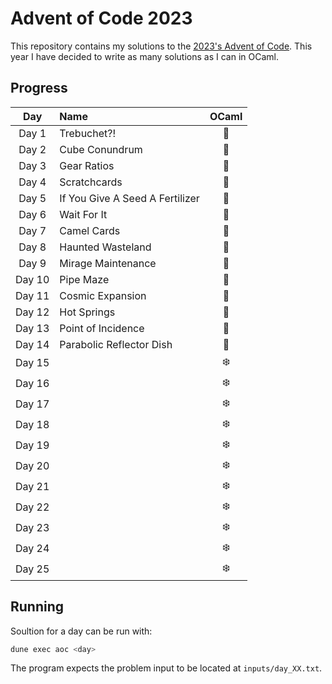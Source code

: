 # Advent of Code 2023

This repository contains my solutions to the [2023's Advent of Code](https://adventofcode.com/2023).
This year I have decided to write as many solutions as I can in OCaml.

## Progress

|  Day   | Name                            | OCaml |
| :----: | :------------------------------ | :---: |
| Day 1  | Trebuchet?!                     |   🐫   |
| Day 2  | Cube Conundrum                  |   🐫   |
| Day 3  | Gear Ratios                     |   🐫   |
| Day 4  | Scratchcards                    |   🐫   |
| Day 5  | If You Give A Seed A Fertilizer |   🐫   |
| Day 6  | Wait For It                     |   🐫   |
| Day 7  | Camel Cards                     |   🐫   |
| Day 8  | Haunted Wasteland               |   🐫   |
| Day 9  | Mirage Maintenance              |   🐫   |
| Day 10 | Pipe Maze                       |   🐫   |
| Day 11 | Cosmic Expansion                |   🐫   |
| Day 12 | Hot Springs                     |   🐫   |
| Day 13 | Point of Incidence              |   🐫   |
| Day 14 | Parabolic Reflector Dish        |   🐫   |
| Day 15 |                                 |  ❄️   |
| Day 16 |                                 |  ❄️   |
| Day 17 |                                 |  ❄️   |
| Day 18 |                                 |  ❄️   |
| Day 19 |                                 |  ❄️   |
| Day 20 |                                 |  ❄️   |
| Day 21 |                                 |  ❄️   |
| Day 22 |                                 |  ❄️   |
| Day 23 |                                 |  ❄️   |
| Day 24 |                                 |  ❄️   |
| Day 25 |                                 |  ❄️   |

## Running

Soultion for a day can be run with:

```bash
dune exec aoc <day>
```

The program expects the problem input to be located at `inputs/day_XX.txt`.

